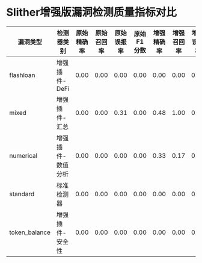 # Slither增强版漏洞检测质量指标对比

| 漏洞类型 | 检测器类别 | 原始精确率 | 原始召回率 | 原始误报率 | 原始F1分数 | 增强精确率 | 增强召回率 | 增强误报率 | 增强F1分数 | 精确率提升 | 召回率提升 | 误报率改进 | F1分数提升 |
|---------|------------|-----------|-----------|-----------|-----------|-----------|-----------|-----------|-----------|-----------|-----------|-----------|-----------|
| flashloan | 增强插件-DeFi | 0.00 | 0.00 | 0.00 | 0.00 | 0.00 | 0.00 | 0.00 | 0.00 | 0.0% | 0.0% | 0.0% | 0.0% |
| mixed | 增强插件-汇总 | 0.00 | 0.00 | 0.31 | 0.00 | 0.48 | 1.00 | 0.12 | 0.57 | 100.0% | 100.0% | 74.8% | 100.0% |
| numerical | 增强插件-数值分析 | 0.00 | 0.00 | 0.00 | 0.00 | 0.33 | 0.17 | 0.07 | 0.22 | 33.3% | 33.3% | 0.0% | 33.3% |
| standard | 标准检测器 | 0.00 | 0.00 | 0.00 | 0.00 | 0.00 | 0.00 | 0.00 | 0.00 | 0.0% | 0.0% | 0.0% | 0.0% |
| token_balance | 增强插件-安全性 | 0.00 | 0.00 | 0.00 | 0.00 | 0.00 | 0.00 | 0.00 | 0.00 | 0.0% | 0.0% | 0.0% | 0.0% |